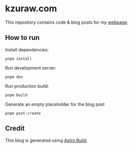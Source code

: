 # kzuraw.com

This repository contains code & blog posts for my [webpage](https://kzuraw.com).

## How to run

Install dependencies:

```shell
pnpm install
```

Run development server:

```shell
pnpm dev
```

Run production build:

```shell
pnpm build
```

Generate an empty placeholder for the blog post

```shell
pnpm post-create
```

## Credit

This blog is generated using [Astro Build](https://astro.build/).
